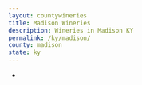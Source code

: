 ```yaml
---
layout: countywineries
title: Madison Wineries
description: Wineries in Madison KY
permalink: /ky/madison/
county: madison
state: ky
---
```

-
